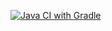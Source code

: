 [![Java CI with Gradle](https://github.com/IQA69/selenium4/actions/workflows/gradle.yml/badge.svg)](https://github.com/IQA69/selenium4/actions/workflows/gradle.yml)
